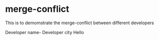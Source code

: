 # merge-conflict

This is to demomstrate the merge-conflict between different developers

Developer name-
Developer city
Hello
